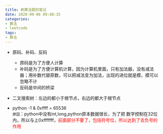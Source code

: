 ```yaml
---
title: 刷算法题的笔记
date: 2020-09-06 09:48:15
categories:
- 算法
- leetcode
tags:
- 算法
---
```

- 原码、补码、反码
	- 原码是为了方便人计算
	- 补码是为了方便计算机计算，因为计算机里面，只有加法器，没有减法器；用补数代替原数，可以把减法变为加法，出现的进位就是模，模可以忽略不计
	- 反码是中间的桥梁


- 二叉搜索树：左边的都小于根节点，右边的都大于根节点

- python -1 & 0xffff = 65536  
`原因`：python中没有int,long,python原本数据很长，为了把
数字控制在32位内，所以与上0xfffffff，<font color=red>前面部分不要了，包括符号位，所以达到了去负号的作用</font>

